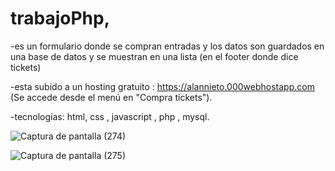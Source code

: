 # trabajoPhp, 
-es un formulario donde se compran entradas y los datos son guardados en una base de datos y se muestran en una lista (en el footer donde dice tickets)

-esta subido a un hosting gratuito : https://alannieto.000webhostapp.com (Se accede desde el menú en "Compra tickets").

-tecnologías: html, css , javascript , php , mysql.  

![Captura de pantalla (274)](https://github.com/alannieto07/trabajoPhp/assets/110429020/8c61841c-7aa9-41e4-9104-108222a604c8) 


![Captura de pantalla (275)](https://github.com/alannieto07/trabajoPhp/assets/110429020/ed582d24-d92d-44d6-b98d-802ea2a0e95b)
